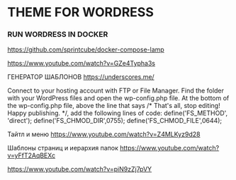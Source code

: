 # THEME FOR WORDRESS

### RUN WORDRESS IN DOCKER
https://github.com/sprintcube/docker-compose-lamp 



https://www.youtube.com/watch?v=GZe4Typha3s 

ГЕНЕРАТОР ШАБЛОНОВ 
https://underscores.me/  

Connect to your hosting account with FTP or File Manager.
Find the folder with your WordPress files and open the wp-config.php file.
At the bottom of the wp-config.php file, above the line that says /* That's all, stop editing! Happy publishing. */, add the following lines of code:
define('FS_METHOD', 'direct');
define('FS_CHMOD_DIR',0755);
define('FS_CHMOD_FILE',0644); 

Тайтл и меню
https://www.youtube.com/watch?v=Z4MLKyz9d28 

Шаблоны страниц и иерархия папок 
https://www.youtube.com/watch?v=yFfT2AqBEXc 

https://www.youtube.com/watch?v=piN9zZj7pVY 
